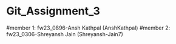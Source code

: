 # Git_Assignment_3
#member 1: fw23_0896-Ansh Kathpal (AnshKathpal) #member 2: fw23_0306-Shreyansh Jain (Shreyansh-Jain7) 
